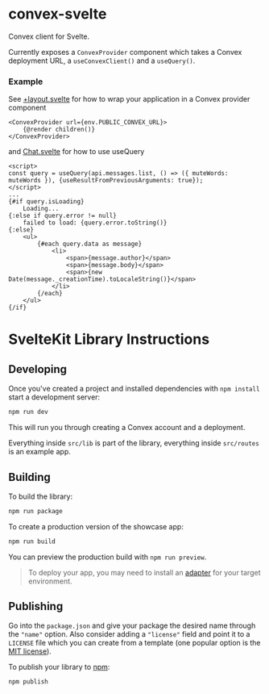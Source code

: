 # convex-svelte

Convex client for Svelte.

Currently exposes a `ConvexProvider` component which takes a Convex deployment URL, a `useConvexClient()` and a `useQuery()`.

### Example

See [+layout.svelte](src/routes/+layout.svelte) for how to wrap your application in a Convex provider component
```svelte
<ConvexProvider url={env.PUBLIC_CONVEX_URL}>
    {@render children()}
</ConvexProvider>
```

and [Chat.svelte](src/routes/Chat.svelte) for how to use useQuery

```svelte
<script>
const query = useQuery(api.messages.list, () => ({ muteWords: muteWords }), {useResultFromPreviousArguments: true});
</script>
...
{#if query.isLoading}
    Loading...
{:else if query.error != null}
    failed to load: {query.error.toString()}
{:else}
    <ul>
        {#each query.data as message}
            <li>
                <span>{message.author}</span>
                <span>{message.body}</span>
                <span>{new Date(message._creationTime).toLocaleString()}</span>
            </li>
        {/each}
    </ul>
{/if}
```

# SvelteKit Library Instructions

## Developing

Once you've created a project and installed dependencies with `npm install` start a development server:

```bash
npm run dev
```

This will run you through creating a Convex account and a deployment.

Everything inside `src/lib` is part of the library, everything inside `src/routes` is an example app.

## Building

To build the library:

```bash
npm run package
```

To create a production version of the showcase app:

```bash
npm run build
```

You can preview the production build with `npm run preview`.

> To deploy your app, you may need to install an [adapter](https://kit.svelte.dev/docs/adapters) for your target environment.

## Publishing

Go into the `package.json` and give your package the desired name through the `"name"` option. Also consider adding a `"license"` field and point it to a `LICENSE` file which you can create from a template (one popular option is the [MIT license](https://opensource.org/license/mit/)).

To publish your library to [npm](https://www.npmjs.com):

```bash
npm publish
```
